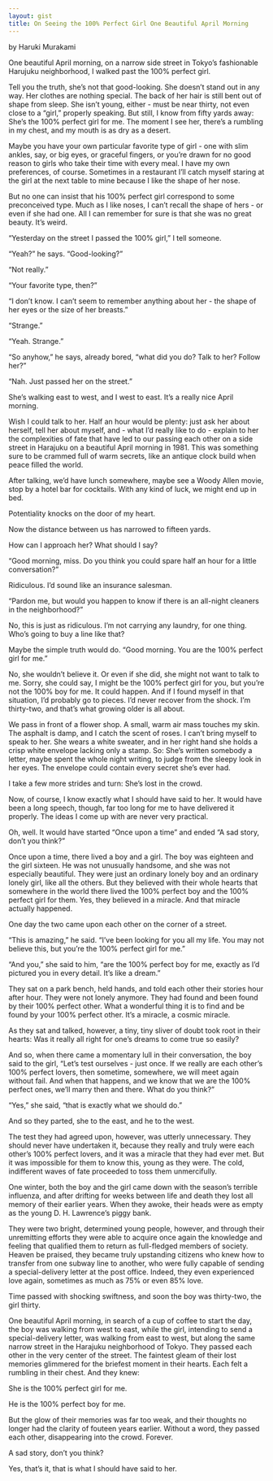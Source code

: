 ```yaml
---
layout: gist
title: On Seeing the 100% Perfect Girl One Beautiful April Morning
---
```


by Haruki Murakami

One beautiful April morning, on a narrow side street in Tokyo’s fashionable Harujuku neighborhood, I walked past the 100% perfect girl.

Tell you the truth, she’s not that good-looking. She doesn’t stand out in any way. Her clothes are nothing special. The back of her hair is still bent out of shape from sleep. She isn’t young, either - must be near thirty, not even close to a “girl,” properly speaking. But still, I know from fifty yards away: She’s the 100% perfect girl for me. The moment I see her, there’s a rumbling in my chest, and my mouth is as dry as a desert.

Maybe you have your own particular favorite type of girl - one with slim ankles, say, or big eyes, or graceful fingers, or you’re drawn for no good reason to girls who take their time with every meal. I have my own preferences, of course. Sometimes in a restaurant I’ll catch myself staring at the girl at the next table to mine because I like the shape of her nose.

But no one can insist that his 100% perfect girl correspond to some preconceived type. Much as I like noses, I can’t recall the shape of hers - or even if she had one. All I can remember for sure is that she was no great beauty. It’s weird.

“Yesterday on the street I passed the 100% girl,” I tell someone.

“Yeah?” he says. “Good-looking?”

“Not really.”

“Your favorite type, then?”

“I don’t know. I can’t seem to remember anything about her - the shape of her eyes or the size of her breasts.”

“Strange.”

“Yeah. Strange.”

“So anyhow,” he says, already bored, “what did you do? Talk to her? Follow her?”

“Nah. Just passed her on the street.”

She’s walking east to west, and I west to east. It’s a really nice April morning.

Wish I could talk to her. Half an hour would be plenty: just ask her about herself, tell her about myself, and - what I’d really like to do - explain to her the complexities of fate that have led to our passing each other on a side street in Harajuku on a beautiful April morning in 1981. This was something sure to be crammed full of warm secrets, like an antique clock build when peace filled the world.

After talking, we’d have lunch somewhere, maybe see a Woody Allen movie, stop by a hotel bar for cocktails. With any kind of luck, we might end up in bed.

Potentiality knocks on the door of my heart.

Now the distance between us has narrowed to fifteen yards.

How can I approach her? What should I say?

“Good morning, miss. Do you think you could spare half an hour for a little conversation?”

Ridiculous. I’d sound like an insurance salesman.

“Pardon me, but would you happen to know if there is an all-night cleaners in the neighborhood?”

No, this is just as ridiculous. I’m not carrying any laundry, for one thing. Who’s going to buy a line like that?

Maybe the simple truth would do. “Good morning. You are the 100% perfect girl for me.”

No, she wouldn’t believe it. Or even if she did, she might not want to talk to me. Sorry, she could say, I might be the 100% perfect girl for you, but you’re not the 100% boy for me. It could happen. And if I found myself in that situation, I’d probably go to pieces. I’d never recover from the shock. I’m thirty-two, and that’s what growing older is all about.

We pass in front of a flower shop. A small, warm air mass touches my skin. The asphalt is damp, and I catch the scent of roses. I can’t bring myself to speak to her. She wears a white sweater, and in her right hand she holds a crisp white envelope lacking only a stamp. So: She’s written somebody a letter, maybe spent the whole night writing, to judge from the sleepy look in her eyes. The envelope could contain every secret she’s ever had.

I take a few more strides and turn: She’s lost in the crowd.

Now, of course, I know exactly what I should have said to her. It would have been a long speech, though, far too long for me to have delivered it properly. The ideas I come up with are never very practical.

Oh, well. It would have started “Once upon a time” and ended “A sad story, don’t you think?”

Once upon a time, there lived a boy and a girl. The boy was eighteen and the girl sixteen. He was not unusually handsome, and she was not especially beautiful. They were just an ordinary lonely boy and an ordinary lonely girl, like all the others. But they believed with their whole hearts that somewhere in the world there lived the 100% perfect boy and the 100% perfect girl for them. Yes, they believed in a miracle. And that miracle actually happened.

One day the two came upon each other on the corner of a street.

“This is amazing,” he said. “I’ve been looking for you all my life. You may not believe this, but you’re the 100% perfect girl for me.”

“And you,” she said to him, “are the 100% perfect boy for me, exactly as I’d pictured you in every detail. It’s like a dream.”

They sat on a park bench, held hands, and told each other their stories hour after hour. They were not lonely anymore. They had found and been found by their 100% perfect other. What a wonderful thing it is to find and be found by your 100% perfect other. It’s a miracle, a cosmic miracle.

As they sat and talked, however, a tiny, tiny sliver of doubt took root in their hearts: Was it really all right for one’s dreams to come true so easily?

And so, when there came a momentary lull in their conversation, the boy said to the girl, “Let’s test ourselves - just once. If we really are each other’s 100% perfect lovers, then sometime, somewhere, we will meet again without fail. And when that happens, and we know that we are the 100% perfect ones, we’ll marry then and there. What do you think?”

“Yes,” she said, “that is exactly what we should do.”

And so they parted, she to the east, and he to the west.

The test they had agreed upon, however, was utterly unnecessary. They should never have undertaken it, because they really and truly were each other’s 100% perfect lovers, and it was a miracle that they had ever met. But it was impossible for them to know this, young as they were. The cold, indifferent waves of fate proceeded to toss them unmercifully.

One winter, both the boy and the girl came down with the season’s terrible influenza, and after drifting for weeks between life and death they lost all memory of their earlier years. When they awoke, their heads were as empty as the young D. H. Lawrence’s piggy bank.

They were two bright, determined young people, however, and through their unremitting efforts they were able to acquire once again the knowledge and feeling that qualified them to return as full-fledged members of society. Heaven be praised, they became truly upstanding citizens who knew how to transfer from one subway line to another, who were fully capable of sending a special-delivery letter at the post office. Indeed, they even experienced love again, sometimes as much as 75% or even 85% love.

Time passed with shocking swiftness, and soon the boy was thirty-two, the girl thirty.

One beautiful April morning, in search of a cup of coffee to start the day, the boy was walking from west to east, while the girl, intending to send a special-delivery letter, was walking from east to west, but along the same narrow street in the Harajuku neighborhood of Tokyo. They passed each other in the very center of the street. The faintest gleam of their lost memories glimmered for the briefest moment in their hearts. Each felt a rumbling in their chest. And they knew:

She is the 100% perfect girl for me.

He is the 100% perfect boy for me.

But the glow of their memories was far too weak, and their thoughts no longer had the clarity of fouteen years earlier. Without a word, they passed each other, disappearing into the crowd. Forever.

A sad story, don’t you think?

Yes, that’s it, that is what I should have said to her.
